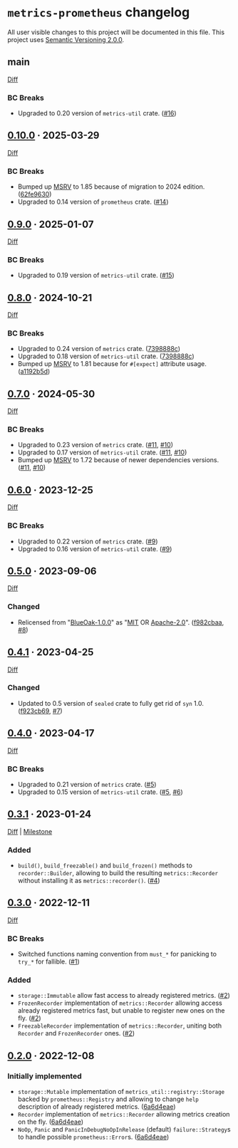 `metrics-prometheus` changelog
==============================

All user visible changes to this project will be documented in this file. This project uses [Semantic Versioning 2.0.0].




## main

[Diff](https://github.com/instrumentisto/metrics-prometheus-rs/compare/v0.10.0...main)

### BC Breaks

- Upgraded to 0.20 version of `metrics-util` crate. ([#16])

[#16]: https://github.com/instrumentisto/metrics-prometheus-rs/pull/16




## [0.10.0] · 2025-03-29
[0.10.0]: https://github.com/instrumentisto/metrics-prometheus-rs/tree/v0.10.0

[Diff](https://github.com/instrumentisto/metrics-prometheus-rs/compare/v0.9.0...v0.10.0)

### BC Breaks

- Bumped up [MSRV] to 1.85 because of migration to 2024 edition. ([62fe9630])
- Upgraded to 0.14 version of `prometheus` crate. ([#14])

[#14]: https://github.com/instrumentisto/metrics-prometheus-rs/pull/14
[62fe9630]: https://github.com/instrumentisto/metrics-prometheus-rs/commit/62fe9630da9e42f19b24aeffa317c51fb21a67d2




## [0.9.0] · 2025-01-07
[0.9.0]: https://github.com/instrumentisto/metrics-prometheus-rs/tree/v0.9.0

[Diff](https://github.com/instrumentisto/metrics-prometheus-rs/compare/v0.8.0...v0.9.0)

### BC Breaks

- Upgraded to 0.19 version of `metrics-util` crate. ([#15])

[#15]: https://github.com/instrumentisto/metrics-prometheus-rs/pull/15




## [0.8.0] · 2024-10-21
[0.8.0]: https://github.com/instrumentisto/metrics-prometheus-rs/tree/v0.8.0

[Diff](https://github.com/instrumentisto/metrics-prometheus-rs/compare/v0.7.0...v0.8.0)

### BC Breaks

- Upgraded to 0.24 version of `metrics` crate. ([7398888c])
- Upgraded to 0.18 version of `metrics-util` crate. ([7398888c])
- Bumped up [MSRV] to 1.81 because for `#[expect]` attribute usage. ([a1192b5d])

[7398888c]: https://github.com/instrumentisto/metrics-prometheus-rs/commit/7398888ce269abe305c4cd578df8cc17e81e4d61
[a1192b5d]: https://github.com/instrumentisto/metrics-prometheus-rs/commit/a1192b5d1d7d6069b82d10f71d7fc4e0583897c0




## [0.7.0] · 2024-05-30
[0.7.0]: https://github.com/instrumentisto/metrics-prometheus-rs/tree/v0.7.0

[Diff](https://github.com/instrumentisto/metrics-prometheus-rs/compare/v0.6.0...v0.7.0)

### BC Breaks

- Upgraded to 0.23 version of `metrics` crate. ([#11], [#10])
- Upgraded to 0.17 version of `metrics-util` crate. ([#11], [#10])
- Bumped up [MSRV] to 1.72 because of newer dependencies versions. ([#11], [#10])

[#10]: https://github.com/instrumentisto/metrics-prometheus-rs/issues/10
[#11]: https://github.com/instrumentisto/metrics-prometheus-rs/pull/11




## [0.6.0] · 2023-12-25
[0.6.0]: https://github.com/instrumentisto/metrics-prometheus-rs/tree/v0.6.0

[Diff](https://github.com/instrumentisto/metrics-prometheus-rs/compare/v0.5.0...v0.6.0)

### BC Breaks

- Upgraded to 0.22 version of `metrics` crate. ([#9])
- Upgraded to 0.16 version of `metrics-util` crate. ([#9])

[#9]: https://github.com/instrumentisto/metrics-prometheus-rs/pull/9




## [0.5.0] · 2023-09-06
[0.5.0]: https://github.com/instrumentisto/metrics-prometheus-rs/tree/v0.5.0

[Diff](https://github.com/instrumentisto/metrics-prometheus-rs/compare/v0.4.1...v0.5.0)

### Changed

- Relicensed from "[BlueOak-1.0.0]" as "[MIT] OR [Apache-2.0]". ([f982cbaa], [#8])

[Apache-2.0]: https://github.com/instrumentisto/metrics-prometheus-rs/blob/v0.5.0/LICENSE-APACHE
[BlueOak-1.0.0]: https://github.com/instrumentisto/metrics-prometheus-rs/blob/v0.4.1/LICENSE.md
[MIT]: https://github.com/instrumentisto/metrics-prometheus-rs/blob/v0.5.0/LICENSE
[f982cbaa]: https://github.com/instrumentisto/metrics-prometheus-rs/commit/f982cbaabcefb976e54159a9c758b19712b156ef
[#8]: https://github.com/instrumentisto/metrics-prometheus-rs/pull/8




## [0.4.1] · 2023-04-25
[0.4.1]: https://github.com/instrumentisto/metrics-prometheus-rs/tree/v0.4.1

[Diff](https://github.com/instrumentisto/metrics-prometheus-rs/compare/v0.4.0...v0.4.1)

### Changed

- Updated to 0.5 version of `sealed` crate to fully get rid of `syn` 1.0. ([f923cb69], [#7])

[f923cb69]: https://github.com/instrumentisto/metrics-prometheus-rs/commit/f923cb69553ee624213b7df179c95137134843e3
[#7]: https://github.com/instrumentisto/metrics-prometheus-rs/pull/7




## [0.4.0] · 2023-04-17
[0.4.0]: https://github.com/instrumentisto/metrics-prometheus-rs/tree/v0.4.0

[Diff](https://github.com/instrumentisto/metrics-prometheus-rs/compare/v0.3.1...v0.4.0)

### BC Breaks

- Upgraded to 0.21 version of `metrics` crate. ([#5])
- Upgraded to 0.15 version of `metrics-util` crate. ([#5], [#6])

[#5]: https://github.com/instrumentisto/metrics-prometheus-rs/pull/5
[#6]: https://github.com/instrumentisto/metrics-prometheus-rs/pull/6




## [0.3.1] · 2023-01-24
[0.3.1]: https://github.com/instrumentisto/metrics-prometheus-rs/tree/v0.3.1

[Diff](https://github.com/instrumentisto/metrics-prometheus-rs/compare/v0.3.0...v0.3.1) | [Milestone](https://github.com/instrumentisto/metrics-prometheus-rs/milestone/1)

### Added

- `build()`, `build_freezable()` and `build_frozen()` methods to `recorder::Builder`, allowing to build the resulting `metrics::Recorder` without installing it as `metrics::recorder()`. ([#4])

[#4]: https://github.com/instrumentisto/metrics-prometheus-rs/pull/4




## [0.3.0] · 2022-12-11
[0.3.0]: https://github.com/instrumentisto/metrics-prometheus-rs/tree/v0.3.0

[Diff](https://github.com/instrumentisto/metrics-prometheus-rs/compare/v0.2.0...v0.3.0)

### BC Breaks

- Switched functions naming convention from `must_*` for panicking to `try_*` for fallible. ([#1])

### Added

- `storage::Immutable` allow fast access to already registered metrics. ([#2])
- `FrozenRecorder` implementation of `metrics::Recorder` allowing access already registered metrics fast, but unable to register new ones on the fly. ([#2])
- `FreezableRecorder` implementation of `metrics::Recorder`, uniting both `Recorder` and `FrozenRecorder` ones. ([#2])

[#1]: https://github.com/instrumentisto/metrics-prometheus-rs/pull/1
[#2]: https://github.com/instrumentisto/metrics-prometheus-rs/pull/2




## [0.2.0] · 2022-12-08
[0.2.0]: https://github.com/instrumentisto/metrics-prometheus-rs/tree/v0.2.0

### Initially implemented

- `storage::Mutable` implementation of `metrics_util::registry::Storage` backed by `prometheus::Registry` and allowing to change `help` description of already registered metrics. ([6a6d4eae])
- `Recorder` implementation of `metrics::Recorder` allowing metrics creation on the fly. ([6a6d4eae])
- `NoOp`, `Panic` and `PanicInDebugNoOpInRelease` (default) `failure::Strategy`s to handle possible `prometheus::Error`s. ([6a6d4eae])

[6a6d4eae]: https://github.com/instrumentisto/metrics-prometheus-rs/commit/6a6d4eaefaf6a89a9f26c4d28b440fb671cec75a




[MSRV]: https://doc.rust-lang.org/cargo/reference/manifest.html#the-rust-version-field
[Semantic Versioning 2.0.0]: https://semver.org
